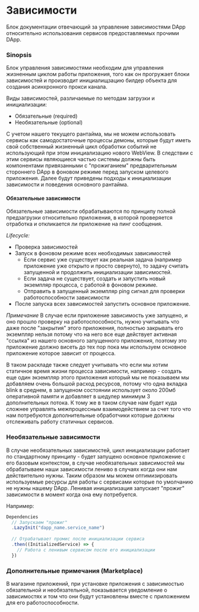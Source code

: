 # Зависимости
Блок документации отвечающий за управление зависимостями DApp относительно использования сервисов предоставляемых прочими DApp.

### Sinopsis
Блок управления зависимостями необходим для управления жизненным циклом работы приложения, того как он прогружает блоки зависимостей и производит инициалищзацию билдер объекта для создания асинхронного прокси канала.

Виды зависимостей, различаемые по методам загрузки и инициализации:
- Обязательные (required)
- Необязательные (optional)

С учетом нашего текущего рантайма, мы не можем использовать сервисы как самодостаточные процессы демоны, которые будут иметь свой собственный жизненный цикл обработки событий не использующий при этом инициализацию нового WebView. В следствии с этим сервисы являющиеся частью системы должны быть компонентами привязанными с "прожиганием" предварительным стороннего DApp в фоновом режиме перед запуском целевого приложения. Далее будут приведены подходы к инициализации зависимости и поведения основного рантайма.

#### Обязательные зависимости
Обязательные зависимости обрабатываются по принципу полной предзагрузки относительно приложения, в которой проверяется отработка и откликается ли приложение на пинг сообщения.

_Lifecycle:_
- Проверка зависимостей
- Запуск в фоновом режиме всех необходимых зависимостей
  - Если сервис уже существует как реальная задача (например приложение уже открыто и просто свернуто), то задачу считать запущенной и продолжить инициализации зависимостей.
  - Если задача не существует, создать и запустить новый экземпляр процесса, с работой в фоновом режиме.
  - Отправить в запущенный экземпляр ping сигнал для проверки работоспособности зависимости
- После запуска всех зависимостей запустить основное приложение.

_Примечание_
В случае если приложение зависимость уже запущено, и оно прошло проверку на работоспособность, нужно учитывать что даже после "закрытия" этого приложения, полностью закрывать его экземпляр нельзя потому что на него все еще действует активная "ссылка" из нашего основного запущенного приложения, поэтому это приложение должно висеть до тех пор пока мы используем основное приложение которое зависит от процесса.

В таком раскладе также следует учитывать что если мы хотим статичное время жизни процесса зависимости, например - создать еще один экземпляр этого приложения который мы не показываем мы добавляем очень большой расход ресурсов, потому что одна вкладка blink в среднем, в запущеном состоянии использует около 200мб оперативной памяти и добавляет в шедулер минимум 3 дополнительных потока. К тому же в таком случае нам будет куда сложнее управлять межпроцессным взаимодействием за счет того что нам потребуются дополнительные обработчики которые должны отслеживать работу статичных сервисов.

### Необязательные зависимости
В случае необязательных зависимостей, цикл инициализации работает по стандартному принципу - будет запущено основное приложение с его базовым контекстом, в случае необязательных зависимостей мы обрабатываем наши зависимости лениво в случаях когда они нам действительно нужны. Таким образом мы можем оптимизировать используемые ресурсы для работы с сервисами которые по умолчанию не нужны нашему DApp. Ленивая инициализация запускает "прожиг" зависимости в момент когда она ему потребуется.

Например:
```js
Dependencies
  // Запускаем "прожиг"
  .LazyInit("dapp_name.service_name")
  
  // Отрабатывает промис после инициализации сервиса
  .then((InitializedService) => {
    // Работа с ленивым сервисом после его инициализации
  })
```


### Дополнительные примечания (Marketplace)
В магазине приложений, при установке приложения с зависимостью обязательной и необязательной, показывается уведомление о зависимостях и том что они будут установлены вместе с приложением для его работоспособности.
